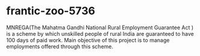 # frantic-zoo-5736
MNREGA(The Mahatma Gandhi National Rural Employment Guarantee Act ) is a scheme by which unskilled people of rural India are guaranteed to have 100 days of paid work. Main objective of this project is to manage employments offered through this scheme.
